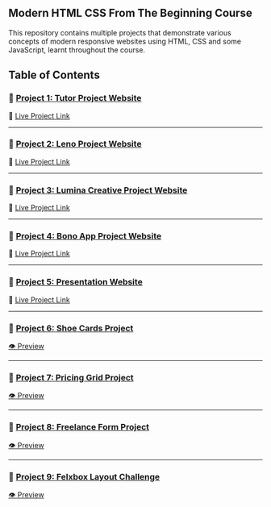 ## Modern HTML CSS From The Beginning Course 

This repository contains multiple projects that demonstrate various concepts of modern responsive websites using HTML, CSS and some JavaScript, learnt throughout the course.

## Table of Contents

### 📁 [Project 1: Tutor Project Website](https://github.com/nazia-parvin/Modern-HTML-CSS-From-The-Beginning/tree/main/tutor-website-project)  
🔗 [Live Project Link](https://tutor-website-project-two.vercel.app/)

---

### 📁 [Project 2: Leno Project Website](https://github.com/nazia-parvin/Modern-HTML-CSS-From-The-Beginning/tree/main/leno-website-project)  
🔗 [Live Project Link](https://leno-website-project.vercel.app/)

---

### 📁 [Project 3: Lumina Creative Project Website](https://github.com/nazia-parvin/Modern-HTML-CSS-From-The-Beginning/tree/main/lumina_creative_project)  
🔗 [Live Project Link](https://thriving-pegasus-5e3505.netlify.app/)

---

### 📁 [Project 4: Bono App Project Website](https://github.com/nazia-parvin/Modern-HTML-CSS-From-The-Beginning/tree/main/bono-app-challenge-project-website)  
🔗 [Live Project Link](https://modern-html-css-from-the-beginning-seven.vercel.app/)

---

### 📁 [Project 5: Presentation Website](https://github.com/nazia-parvin/Modern-HTML-CSS-From-The-Beginning/tree/main/presentation-website)  
🔗 [Live Project Link](https://modern-html-css-from-the-beginning-beta.vercel.app/)

---

### 📁 [Project 6: Shoe Cards Project](https://github.com/nazia-parvin/Modern-HTML-CSS-From-The-Beginning/tree/main/shoe-cards-project)    
[👁️ Preview](https://github.com/nazia-parvin/Modern-HTML-CSS-From-The-Beginning/blob/main/shoe-cards-project/Screenshot%202025-06-17%20at%2012.32.01%20AM.png)

---

### 📁 [Project 7: Pricing Grid Project](https://github.com/nazia-parvin/Modern-HTML-CSS-From-The-Beginning/tree/main/pricing-grid-project)    
[👁️ Preview](https://github.com/nazia-parvin/Modern-HTML-CSS-From-The-Beginning/blob/main/pricing-grid-project/preview.png)

---

### 📁 [Project 8: Freelance Form Project](https://github.com/nazia-parvin/Modern-HTML-CSS-From-The-Beginning/tree/main/freelance-form-challenge)    
[👁️ Preview](https://github.com/nazia-parvin/Modern-HTML-CSS-From-The-Beginning/blob/main/freelance-form-challenge/preview.png)

---

### 📁 [Project 9: Felxbox Layout Challenge](https://github.com/nazia-parvin/Modern-HTML-CSS-From-The-Beginning/tree/main/flexbox-layout-challeng)    
[👁️ Preview](https://github.com/nazia-parvin/Modern-HTML-CSS-From-The-Beginning/blob/main/flexbox-layout-challenge/Screenshot%20.png)



